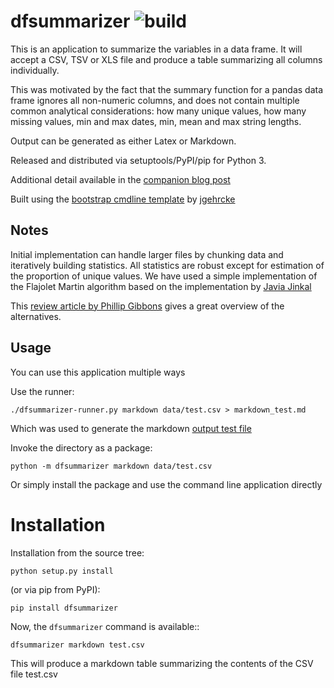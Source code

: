 dfsummarizer  ![build](https://github.com/john-hawkins/dfsummarizer/workflows/build/badge.svg)
=====================================================

This is an application to summarize the variables in a data frame.
It will accept a CSV, TSV or XLS file and produce a table summarizing 
all columns individually.

This was motivated by the fact that the summary function for a pandas
data frame ignores all non-numeric columns, and does not contain multiple
common analytical considerations: how many unique values, how many missing
values, min and max dates, min, mean and max string lengths.

Output can be generated as either Latex or Markdown.

Released and distributed via setuptools/PyPI/pip for Python 3.
 
Additional detail available in the [companion blog post](https://john-hawkins.github.io/posts/2020/07/dfsummarizer-dataframe-summarizer-application/)

Built using the 
[bootstrap cmdline template](https://github.com/jgehrcke/python-cmdline-bootstrap)
 by [jgehrcke](https://github.com/jgehrcke)


## Notes


Initial implementation can handle larger files by chunking data and iteratively
building statistics. All statistics are robust except for estimation of the proportion
of unique values. We have used a simple implementation of the Flajolet Martin algorithm
based on the implementation by [Javia Jinkal](https://github.com/javiajinkal/Flajolet-Martin)

This [review article by Phillip Gibbons](https://www.cs.cmu.edu/~gibbons/Phillip%20B.%20Gibbons_files/Distinct-Values-Estimation-over-Data-Streams-PBGibbons.pdf) gives a great overview of the alternatives.


## Usage

You can use this application multiple ways

Use the runner:

```
./dfsummarizer-runner.py markdown data/test.csv > markdown_test.md
```

Which was used to generate the markdown [output test file](markdown_test.md)

Invoke the directory as a package:

```
python -m dfsummarizer markdown data/test.csv
```

Or simply install the package and use the command line application directly


# Installation

Installation from the source tree:

```
python setup.py install
```

(or via pip from PyPI):

```
pip install dfsummarizer
```


Now, the ``dfsummarizer`` command is available::

```
dfsummarizer markdown test.csv
```

This will produce a markdown table summarizing the contents of the CSV
file test.csv

